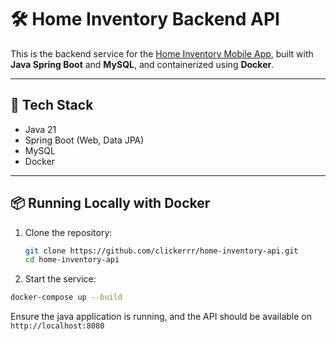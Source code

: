 # 🛠️ Home Inventory Backend API

This is the backend service for the [Home Inventory Mobile App](https://github.com/clickerrr/home-inventory-mobile-app), built with **Java Spring Boot** and **MySQL**, and containerized using **Docker**.

---

## 🚀 Tech Stack

- Java 21
- Spring Boot (Web, Data JPA)
- MySQL
- Docker

---

## 📦 Running Locally with Docker

1. Clone the repository:

   ```bash
   git clone https://github.com/clickerrr/home-inventory-api.git
   cd home-inventory-api
   ```
   
2. Start the service:

  ```bash
  docker-compose up --build
  ```

  Ensure the java application is running, and the API should be available on ```http://localhost:8080```
